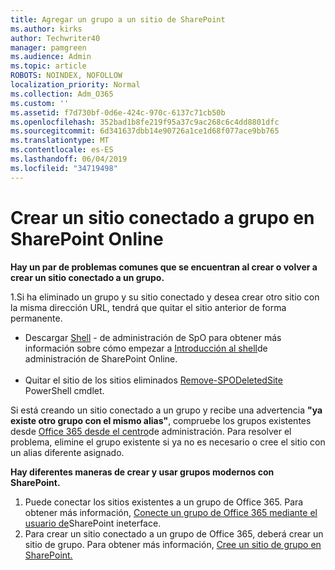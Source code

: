 ```yaml
---
title: Agregar un grupo a un sitio de SharePoint
ms.author: kirks
author: Techwriter40
manager: pamgreen
ms.audience: Admin
ms.topic: article
ROBOTS: NOINDEX, NOFOLLOW
localization_priority: Normal
ms.collection: Adm_O365
ms.custom: ''
ms.assetid: f7d730bf-0d6e-424c-970c-6137c71cb50b
ms.openlocfilehash: 352bad1b8fe219f95a37c9ac268c6c4dd8801dfc
ms.sourcegitcommit: 6d341637dbb14e90726a1ce1d68f077ace9bb765
ms.translationtype: MT
ms.contentlocale: es-ES
ms.lasthandoff: 06/04/2019
ms.locfileid: "34719498"
---
```

# <a name="create-group-connected-site-in-sharepoint-online"></a>Crear un sitio conectado a grupo en SharePoint Online

<p><strong>Hay un par de problemas comunes que se encuentran al crear o volver a crear un sitio conectado a un grupo.&nbsp;</strong></p>  <p>1.Si ha eliminado un grupo y su sitio conectado y desea crear otro sitio con la misma dirección URL, tendrá que quitar el sitio anterior de forma permanente.</p>  <ul>  <li>Descargar <a title="el shell de administración de SpO" href="https://support.office.com/en-ie/article/introduction-to-the-sharepoint-online-management-shell-c16941c3-19b4-4710-8056-34c034493429">Shell</a> - de administración de SpO para obtener más información sobre cómo empezar a <a title="trabajar con PowerShell, vea Introducción al shell de administración de SharePoint Online." href="https://docs.microsoft.com/en-us/powershell/module/sharepoint-online/remove-sposite?view=sharepoint-ps">Introducción al shell</a>de administración de SharePoint Online. <br /><br /></li>  <li>Quitar el sitio de los sitios eliminados <a title="mediante el SPODeletedSite" href="https://docs.microsoft.com/en-us/powershell/module/sharepoint-online/remove-sposite?view=sharepoint-ps">Remove-SPODeletedSite</a> PowerShell cmdlet.</li>  </ul>  <p>Si está creando un sitio conectado a un grupo y recibe una advertencia <strong>"ya existe otro grupo con el mismo alias"</strong>, compruebe los grupos existentes desde <a title="el centro de administración de Office 365" href="https://admin.microsoft.com/Adminportal/Home?source=applauncher#/groups">Office 365 desde el centro</a>de administración. Para resolver el problema, elimine el grupo existente si ya no es necesario o cree el sitio con un alias diferente asignado.&nbsp;</p>  <p><strong>Hay diferentes maneras de crear y usar grupos modernos con SharePoint.&nbsp;</strong></p>  <ol>  <li>Puede conectar los sitios existentes a un grupo de Office 365. Para obtener más información, <a title="vea conectar un grupo de Office 365 mediante el usuario de SharePoint ineterface" href="https://docs.microsoft.com/en-us/sharepoint/dev/transform/modernize-connect-to-office365-group#connect-an-office-365-group-using-the-sharepoint-user-interface">Conecte un grupo de Office 365 mediante el usuario de</a>SharePoint ineterface.</li>  <li>Para crear un sitio conectado a un grupo de Office 365, deberá crear un sitio de grupo. Para obtener más información, <a title="vea crear un sitio de grupo en SharePoint" href="https://support.office.com/en-us/article/create-a-team-site-in-sharepoint-ef10c1e7-15f3-42a3-98aa-b5972711777d">Cree un sitio de grupo en SharePoint.</a></li>  </ol>

